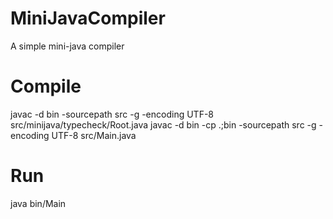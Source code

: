 # MiniJavaCompiler
A simple mini-java compiler

# Compile
javac -d bin -sourcepath src -g -encoding UTF-8 src/minijava/typecheck/Root.java
javac -d bin -cp .;bin -sourcepath src -g -encoding UTF-8 src/Main.java

# Run
java bin/Main